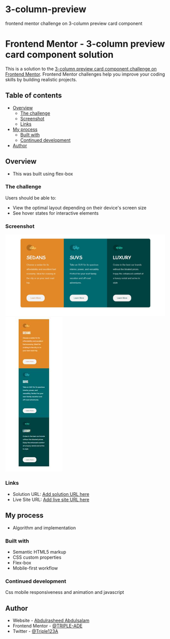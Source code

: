 # 3-column-preview
frontend mentor challenge on 3-column preview card component
# Frontend Mentor - 3-column preview card component solution

This is a solution to the [3-column preview card component challenge on Frontend Mentor](https://www.frontendmentor.io/challenges/3column-preview-card-component-pH92eAR2-). Frontend Mentor challenges help you improve your coding skills by building realistic projects. 

## Table of contents

- [Overview](#overview)
  - [The challenge](#the-challenge)
  - [Screenshot](#screenshot)
  - [Links](#links)
- [My process](#my-process)
  - [Built with](#built-with)
  - [Continued development](#continued-development)
- [Author](#author)

## Overview
- This was built using flex-box 
### The challenge

Users should be able to:

- View the optimal layout depending on their device's screen size
- See hover states for interactive elements

### Screenshot

![Design preview for the 3-column preview card component coding challenge](./desktop_screenshot.jpg)
![Design preview for the 3-column preview card component coding challenge](./mobile_screenshot.jpg)


### Links

- Solution URL: [Add solution URL here](https://github.com/TRIPLE-ADE/3-column-preview)
- Live Site URL: [Add live site URL here](https://triple-ade.github.io/3-column-preview/)

## My process
- Algorithm and implementation
### Built with

- Semantic HTML5 markup
- CSS custom properties
- Flex-box
- Mobile-first workflow

### Continued development

Css mobile responsiveness and animation and javascript
## Author

- Website - [Abdulrasheed Abdulsalam](https://triple-ade.github.io/3-column-preview/)
- Frontend Mentor - [@TRIPLE-ADE](https://www.frontendmentor.io/profile/TRIPLE-ADE)
- Twitter - [@Triple123A](https://www.twitter.com/Triple123A)




